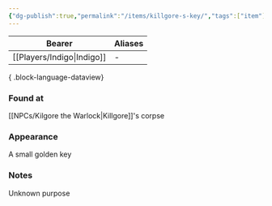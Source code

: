 ```yaml
---
{"dg-publish":true,"permalink":"/items/killgore-s-key/","tags":["item"],"dgShowLocalGraph":true,"noteIcon":"item","created":"2024-01-06T01:05:02.790+01:00","updated":"2024-01-10T00:12:51.885+01:00"}
---
```


| Bearer     | Aliases |
| ---------- | ------- |
| [[Players/Indigo\|Indigo]] | \-      |

{ .block-language-dataview}
### Found at
[[NPCs/Kilgore the Warlock\|Killgore]]'s corpse
### Appearance
A small golden key
### Notes
Unknown purpose 